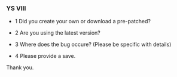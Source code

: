 ### YS VIII ###

- 1 Did you create your own or download a pre-patched?

- 2 Are you using the latest version?

- 3 Where does the bug occure? (Please be specific with details)

- 4 Please provide a save.

Thank you.

